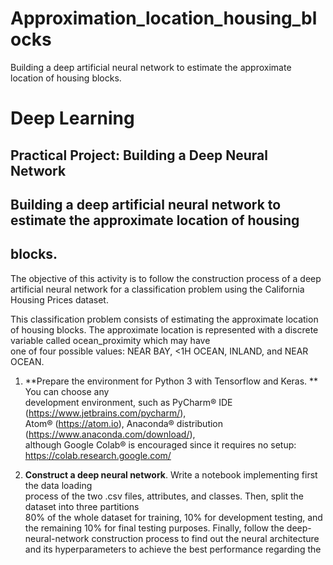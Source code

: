 # Approximation_location_housing_blocks
Building a deep artificial neural network to estimate the approximate location of housing blocks.
# Deep	Learning

## Practical	Project:	Building a Deep Neural	Network


## Building a deep artificial neural network to estimate the approximate location of housing

## blocks.

The	objective	of	this	activity	is	to	follow	the	construction	process	of	a	deep	artificial	neural	network for	
a classification	problem using	the	California	Housing	Prices	dataset.	

This	classification	problem	 consists	 of estimating	 the	approximate	location	of	housing	blocks.	The	
approximate	location	is	represented	with	a	discrete	variable called	ocean_proximity	which	may	have	
one	of	four possible	values:	NEAR	BAY, <1H	OCEAN,	INLAND,	and	NEAR	OCEAN.


1. **Prepare	the environment for	Python	3	with	Tensorflow	and	Keras.	** You	 can	 choose	 any	
    development	environment,	 such	 as	 PyCharm® IDE	 (https://www.jetbrains.com/pycharm/),	
    Atom®	(https://atom.io),	Anaconda® distribution	(https://www.anaconda.com/download/),	
    although	 Google	 Colab®	 is	 encouraged	 since	 it requires	 no	 setup:	
    https://colab.research.google.com/

2. **Construct a deep	 neural	 network**. Write a	 notebook	 implementing	 first	 the	 data	 loading	
    process	of	the	two	.csv	files,	attributes, and	classes.	Then,	split	the	dataset	into	three	partitions	
    80%	of	the	whole	dataset	for	training,	10%	for	development	testing,	and	the	remaining	10%	for	
    final	testing	purposes.	Finally,	follow	the	deep-neural-network	construction	process	to	find	out	
    the	neural	architecture	and	its hyperparameters	to achieve	the	best	performance	regarding	the	




